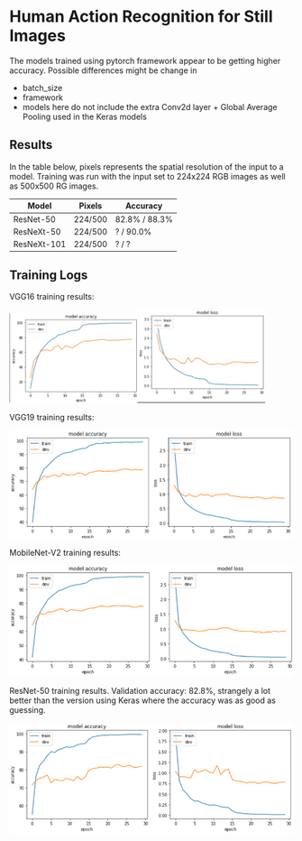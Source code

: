 # Human Action Recognition for Still Images

The models trained using pytorch framework appear to be getting higher accuracy. 
Possible differences might be change in 

* batch_size
* framework
* models here do not include the extra Conv2d layer + Global Average Pooling used in the Keras models

## Results

In the table below, pixels represents the spatial resolution of the input to a model.
Training was run with the input set to 224x224 RGB images as well as 500x500 RG images.


  Model        |    Pixels  |   Accuracy
---------------|------------|--------------
ResNet-50      |    224/500 |    82.8% / 88.3%
ResNeXt-50     |    224/500 |        ? / 90.0%
ResNeXt-101    |    224/500 |        ? / ?



## Training Logs

VGG16 training results:


<img src="images/vgg16_acc.jpg" width="45%" /><img src="images/vgg16_loss.jpg" width="45%"/>


VGG19 training results:

<img src="images/vgg19_acc_loss.png" />


MobileNet-V2 training results:

<img src="images/mobilenet-v2.png" />

ResNet-50 training results.  Validation accuracy: 82.8%, strangely a lot better than the version using Keras where the accuracy was as good as guessing.

<img src="images/resnet50_acc_loss.jpg" >
